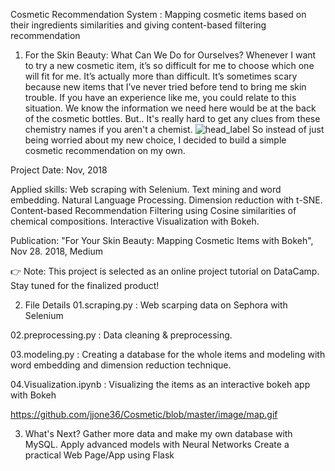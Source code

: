 
Cosmetic Recommendation System
: Mapping cosmetic items based on their ingredients similarities and giving content-based filtering recommendation


1. For the Skin Beauty: What Can We Do for Ourselves?
Whenever I want to try a new cosmetic item, it’s so difficult for me to choose which one will fit for me. It’s actually more than difficult. It’s sometimes scary because new items that I’ve never tried before tend to bring me skin trouble. If you have an experience like me, you could relate to this situation. We know the information we need here would be at the back of the cosmetic bottles. But.. It's really hard to get any clues from these chemistry names if you aren't a chemist.
![head_label](https://github.com/aitleila/alx_html_css/assets/135441551/3c423807-7cc1-4075-9f00-5ace55d7b241)
So instead of just being worried about my new choice, I decided to build a simple cosmetic recommendation on my own.

Project Date: Nov, 2018

Applied skills: Web scraping with Selenium. Text mining and word embedding. Natural Language Processing. Dimension reduction with t-SNE. Content-based Recommendation Filtering using Cosine similarities of chemical compositions. Interactive Visualization with Bokeh.

Publication: "For Your Skin Beauty: Mapping Cosmetic Items with Bokeh", Nov 28. 2018, Medium

👉 Note: This project is selected as an online project tutorial on DataCamp. Stay tuned for the finalized product!


2. File Details
01.scraping.py : Web scarping data on Sephora with Selenium

02.preprocessing.py : Data cleaning & preprocessing.

03.modeling.py : Creating a database for the whole items and modeling with word embedding and dimension reduction technique.

04.Visualization.ipynb : Visualizing the items as an interactive bokeh app with Bokeh

https://github.com/jjone36/Cosmetic/blob/master/image/map.gif

3. What's Next?
Gather more data and make my own database with MySQL.
Apply advanced models with Neural Networks
Create a practical Web Page/App using Flask
